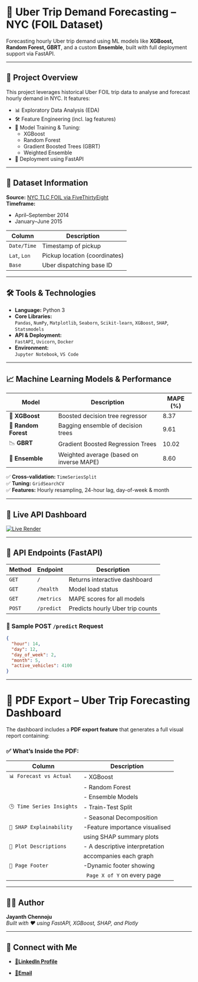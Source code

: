 # 🚕 Uber Trip Demand Forecasting – NYC (FOIL Dataset)

Forecasting hourly Uber trip demand using ML models like **XGBoost, Random Forest, GBRT**, and a custom **Ensemble**, built with full deployment support via FastAPI.

---

## 📌 Project Overview

This project leverages historical Uber FOIL trip data to analyse and forecast hourly demand in NYC. It features:

- 📊 Exploratory Data Analysis (EDA)
- 🛠️ Feature Engineering (incl. lag features)
- 🤖 Model Training & Tuning:
  - XGBoost
  - Random Forest
  - Gradient Boosted Trees (GBRT)
  - Weighted Ensemble
- 🚀 Deployment using FastAPI

---

## 📂 Dataset Information

**Source:** [NYC TLC FOIL via FiveThirtyEight](https://github.com/fivethirtyeight/uber-tlc-foil-response)  
**Timeframe:**  
- April–September 2014  
- January–June 2015  

| Column      | Description                    |
|-------------|--------------------------------|
| `Date/Time` | Timestamp of pickup            |
| `Lat`, `Lon`| Pickup location (coordinates)  |
| `Base`      | Uber dispatching base ID       |

---

## 🛠️ Tools & Technologies

- **Language:** Python 3
- **Core Libraries:**  
  `Pandas`, `NumPy`, `Matplotlib`, `Seaborn`, `Scikit-learn`, `XGBoost`, `SHAP`, `Statsmodels`
- **API & Deployment:**  
  `FastAPI`, `Uvicorn`, `Docker`
- **Environment:**  
  `Jupyter Notebook`, `VS Code`

---

## 📈 Machine Learning Models & Performance

| Model             | Description                            | MAPE (%) |
|------------------|----------------------------------------|----------|
| 🧠 **XGBoost**     | Boosted decision tree regressor         | 8.37     |
| 🌲 **Random Forest** | Bagging ensemble of decision trees      | 9.61     |
| 📉 **GBRT**        | Gradient Boosted Regression Trees       | 10.02    |
| 🤝 **Ensemble**    | Weighted average (based on inverse MAPE)| 8.60     |

✅ **Cross-validation:** `TimeSeriesSplit`  
✅ **Tuning:** `GridSearchCV`  
✅ **Features:** Hourly resampling, 24-hour lag, day-of-week & month

---

## 🚀 Live API Dashboard

[![Live Render](https://img.shields.io/badge/Live-Dashboard-00c853?style=for-the-badge&logo=fastapi)](https://uber-trip-analysis.onrender.com)

---

## 🔌 API Endpoints (FastAPI)

| Method | Endpoint      | Description                        |
|--------|---------------|------------------------------------|
| `GET`  | `/`           | Returns interactive dashboard      |
| `GET`  | `/health`     | Model load status                  |
| `GET`  | `/metrics`    | MAPE scores for all models         |
| `POST` | `/predict`    | Predicts hourly Uber trip counts   |

### 🔧 Sample POST `/predict` Request

```json
{
  "hour": 14,
  "day": 12,
  "day_of_week": 2,
  "month": 5,
  "active_vehicles": 4100
}
```

---
# 📄 PDF Export – Uber Trip Forecasting Dashboard

The dashboard includes a **PDF export feature** that generates a full visual report containing:

### ✅ What’s Inside the PDF:

| Column                   | Description                    |
|--------------------------|--------------------------------|
| `📊 Forecast vs Actual`  |- XGBoost                       |
|                          |- Random Forest                 |
|                          |- Ensemble Models               |
| `🕒 Time Series Insights`|- Train-Test Split              |
|                          |- Seasonal Decomposition        |
| `🧠 SHAP Explainability` |-Feature importance visualised  |
|                          |using SHAP summary plots        |
| `📝 Plot Descriptions`   |- A descriptive interpretation  | 
|                          |accompanies each graph          |
| `📄 Page Footer`         |-Dynamic footer showing         |
|                          |` Page X of Y` on every page    |

---


## 👨‍💻 Author

**Jayanth Chennoju**  
*Built with ❤️ using FastAPI, XGBoost, SHAP, and Plotly*

---
## 🤝 Connect with Me

- [**🪪LinkedIn Profile**](https://www.linkedin.com/in/jayanth-chennoju-5a738923k/)
  
- [**📧Email**](mailto:jayanthchennoju@gmail.com)
